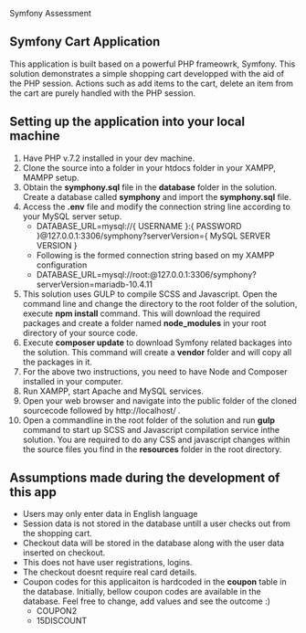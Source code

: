 <p align=**center**>Symfony Assessment</p>

## Symfony Cart Application

This application is built based on a powerful PHP frameowrk, Symfony. 
This solution demonstrates a simple shopping cart developped with the aid of the PHP session.
Actions such as add items to the cart, delete an item from the cart are purely handled with the PHP session.

## Setting up the application into your local machine

1. Have PHP v.7.2 installed in your dev machine. 
2. Clone the source into a folder in your htdocs folder in your XAMPP, MAMPP setup. 
3. Obtain the **symphony.sql** file in the **database** folder in the solution. Create a database called **symphony** and import the **symphony.sql** file.
4. Access the **.env** file and modify the connection string line according to your MySQL server setup.
    - DATABASE_URL=mysql://{ USERNAME }:{ PASSWORD }@127.0.0.1:3306/symphony?serverVersion={ MySQL SERVER VERSION }
    - Following is the formed connection string based on my XAMPP configuration
    - DATABASE_URL=mysql://root:@127.0.0.1:3306/symphony?serverVersion=mariadb-10.4.11
5. This solution uses GULP to compile SCSS and Javascript. Open the command line and change the directory to the root folder of the solution, execute **npm install** command. This will download the required packages and create a folder named **node_modules** in your root directory of your source code.
6. Execute **composer update** to download Symfony related backages into the solution. This command will create a **vendor** folder and will copy all the packages in it. 
7. For the above two instructions, you need to have Node and Composer installed in your computer.
8. Run XAMPP, start Apache and MySQL services. 
9. Open your web browser and navigate into the public folder of the cloned sourcecode followed by http://localhost/ .
10. Open a commandline in the root folder of the solution and run **gulp** command to start up SCSS and Javascript compilation service inthe solution. You are required to do any CSS and javascript changes within the source files you find in the **resources** folder in the root directory.


## Assumptions made during the development of this app

- Users may only enter data in English language
- Session data is not stored in the database untill a user checks out from the shopping cart.
- Checkout data will be stored in the database along with the user data inserted on checkout.
- This does not have user registrations, logins.
- The checkout doesnt require real card details.
- Coupon codes for this applicaiton is hardcoded in the **coupon** table in the database. Initially, bellow coupon codes are available in the database. Feel free to change, add values and see the outcome :)
    - COUPON2
    - 15DISCOUNT